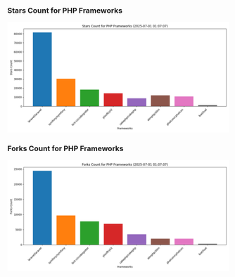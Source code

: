 ### Stars Count for PHP Frameworks

![Stars Chart](./archive/charts/20250701010707_stars_count.png)

### Forks Count for PHP Frameworks

![Forks Chart](./archive/charts/20250701010707_forks_count.png)

